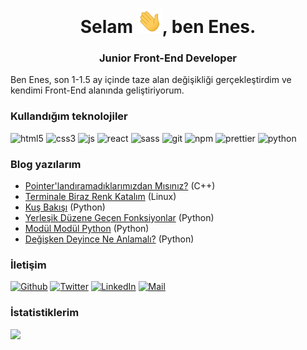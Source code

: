 <h1 align="center">Selam <img src="https://raw.githubusercontent.com/ABSphreak/ABSphreak/master/gifs/Hi.gif" width="40px" />, ben Enes.</h1>
<h3 align="center">Junior Front-End Developer</h3>

Ben Enes, son 1-1.5 ay içinde taze alan değişikliği gerçekleştirdim ve kendimi Front-End alanında geliştiriyorum.

<h3>Kullandığım teknolojiler</h3>
<p>
    <img alt="html5" src="https://img.shields.io/badge/-HTML5-E34F26?style=flat-square&logo=html5&logoColor=white" height=22/>
    <img alt="css3" src="https://img.shields.io/badge/-CSS3-264DE4?style=flat-square&logo=css3&logoColor=white" height=22/>
    <img alt="js" src="https://img.shields.io/badge/-JavaScript-F0DB4F?style=flat-square&logo=javascript&logoColor=white" height=22/>
    <img alt="react" src="https://img.shields.io/badge/-React-45b8d8?style=flat-square&logo=react&logoColor=white" height=22/>
    <img alt="sass" src="https://img.shields.io/badge/-SASS-CC6699?style=flat-square&logo=sass&logoColor=white" height=22/>
    <img alt="git" src="https://img.shields.io/badge/-Git-F05032?style=flat-square&logo=git&logoColor=white" height=22/>
    <img alt="npm" src="https://img.shields.io/badge/-NPM-CB3837?style=flat-square&logo=npm&logoColor=white" height=22/>
    <img alt="prettier" src="https://img.shields.io/badge/-Prettier-F7B93E?style=flat-square&logo=prettier&logoColor=white" height=22/>
    <img alt="python" src="https://img.shields.io/badge/-Python-4B8BBE?style=flat-square&logo=python&logoColor=white" height=22/>
</p>

<h3>Blog yazılarım</h3>

- [Pointer'landıramadıklarımızdan Mısınız?](https://enesbaspinar.me/blog/cpp/pointerlandiramadiklarimizdanmisiniz) (C++)
- [Terminale Biraz Renk Katalım](https://enesbaspinar.me/blog/ubuntu/terminale-renk-katalim) (Linux)
- [Kuş Bakışı](https://enesbaspinar.me/blog/python/kus-bakisi-python) (Python)
- [Yerleşik Düzene Geçen Fonksiyonlar](https://enesbaspinar.me/blog/python/yerlesik-duzene-gecen-fonksiyonlar) (Python)
- [Modül Modül Python](https://enesbaspinar.me/blog/python/modul-modul-python-random) (Python)
- [Değişken Deyince Ne Anlamalı?](https://enesbaspinar.me/blog/python/degisken-deyince-ne-anlamali) (Python)

<h3>İletişim</h3>

<p>
    <a href="https://github.com/baspinarenes" target="_blank"><img alt="Github" src="https://img.shields.io/badge/@baspinarenes-%2312100E.svg?style=flat-square&logo=Github&logoColor=white" height=22/></a> 
    <a href="https://twitter.com/enesbaspinar0" target="_blank"><img alt="Twitter" src="https://img.shields.io/badge/@enesbaspinar0-%231DA1F2.svg?style=flat-square&logo=Twitter&logoColor=white" height=22/></a> 
    <a href="https://www.linkedin.com/in/enesbaspinar" target="_blank"><img alt="LinkedIn" src="https://img.shields.io/badge/@enesbaspinar-%230077B5.svg?style=flat-square&logo=linkedin&logoColor=white" height=22/></a>
    <a href="mailto:enesbaspinar07@gmail.com" target="_blank"><img alt="Mail" src="https://img.shields.io/badge/enesbaspinar07@gmail.com-c14438?style=flat-square&logo=Gmail&logoColor=white" height=22/></a>
</p>

<h3>İstatistiklerim</h3>

<img src="https://github-readme-stats.vercel.app/api?username=baspinarenes&show_icons=true">
